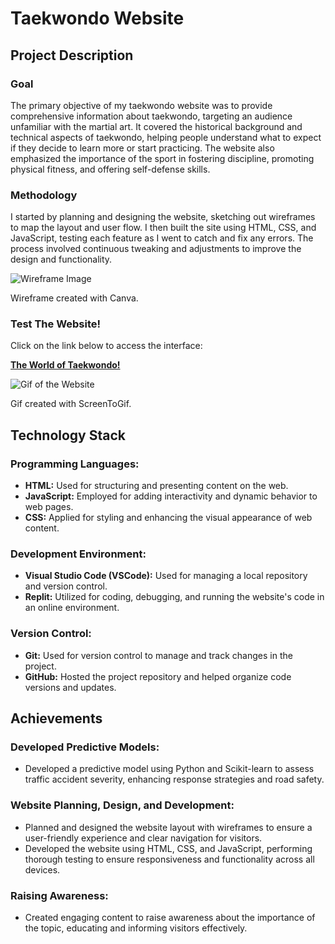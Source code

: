 # Taekwondo Website

## Project Description

### Goal
The primary objective of my taekwondo website was to provide comprehensive information about taekwondo, targeting an audience unfamiliar with the martial art. It covered the historical background and technical aspects of taekwondo, helping people understand what to expect if they decide to learn more or start practicing. The website also emphasized the importance of the sport in fostering discipline, promoting physical fitness, and offering self-defense skills.

### Methodology
I started by planning and designing the website, sketching out wireframes to map the layout and user flow. I then built the site using HTML, CSS, and JavaScript, testing each feature as I went to catch and fix any errors. The process involved continuous tweaking and adjustments to improve the design and functionality.

![Wireframe Image](https://i.imgur.com/ZhOTlyu.jpeg)

Wireframe created with Canva.

### Test The Website!

Click on the link below to access the interface:

[**The World of Taekwondo!**](https://luixt.github.io/Taekwondo_Website/)

![Gif of the Website](https://i.imgur.com/v7twqBS.gif)

Gif created with ScreenToGif.

## Technology Stack

### Programming Languages:
- **HTML:** Used for structuring and presenting content on the web.
- **JavaScript:** Employed for adding interactivity and dynamic behavior to web pages.
- **CSS:** Applied for styling and enhancing the visual appearance of web content.
  
### Development Environment:
- **Visual Studio Code (VSCode):** Used for managing a local repository and version control.
- **Replit:** Utilized for coding, debugging, and running the website's code in an online environment.
  
### Version Control:
- **Git:** Used for version control to manage and track changes in the project.
- **GitHub:** Hosted the project repository and helped organize code versions and updates.

## Achievements

### Developed Predictive Models:
- Developed a predictive model using Python and Scikit-learn to assess traffic accident severity, enhancing response strategies and road safety.

### Website Planning, Design, and Development:
- Planned and designed the website layout with wireframes to ensure a user-friendly experience and clear navigation for visitors.
- Developed the website using HTML, CSS, and JavaScript, performing thorough testing to ensure responsiveness and functionality across all devices.

### Raising Awareness:
- Created engaging content to raise awareness about the importance of the topic, educating and informing visitors effectively.

